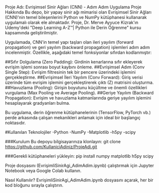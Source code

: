 Proje Adı: Evrişimsel Sinir Ağları (CNN) - Adım Adım Uygulama
Proje Hakkında
Bu depo, bir yapay sinir ağı mimarisi olan Evrişimsel Sinir Ağları (CNN)'nin temel bileşenlerini Python ve NumPy kütüphanesi kullanarak uygulamalı olarak ele almaktadır. Proje, Dr. Merve Ayyuce Kizrak'ın Udemy'deki "Deep Learning A-Z™| Python ile Derin Öğrenme" kursu kapsamında geliştirilmiştir.

Uygulamada, CNN'in temel yapı taşları olan ileri yayılım (forward propagation) ve geri yayılım (backward propagation) işlemleri adım adım incelenmiştir. Özellikle, aşağıdaki temel fonksiyonlar sıfırdan kodlanmıştır:

##Sıfır Dolgulama (Zero Padding): Girdinin kenarlarına sıfır ekleyerek evrişim işlemi sonrası boyut kaybını önleme.
##Evrişimsel Adım (Conv Single Step): Evrişim filtresinin tek bir pencere üzerindeki işlemini gerçekleştirme.
##Evrişimsel İleri Yayılım (Conv Forward): Giriş verisi üzerinde tüm evrişim işlemini gerçekleştirerek çıktı (Z) matrisini oluşturma.
##Havuzlama (Pooling): Girişin boyutunu küçültme ve önemli özellikleri vurgulama (Max Pooling ve Average Pooling).
##Geriye Yayılım (Backward Propagation): Evrişim ve havuzlama katmanlarında geriye yayılım işlemini hesaplayarak gradyanları bulma.

Bu uygulama, derin öğrenme kütüphanelerinin (TensorFlow, PyTorch vb.) perde arkasında çalışan mekanikleri anlamak için ideal bir başlangıç noktasıdır.

#Kullanılan Teknolojiler
-Python
-NumPy
-Matplotlib
-h5py
-scipy

###Kurulum
Bu depoyu bilgisayarınıza klonlayın:
git clone https://github.com/KullaniciAdiniz/ProjeAdi.git

###Gerekli kütüphaneleri yükleyin:
pip install numpy matplotlib h5py scipy

Proje dosyasını (EvrişimliSinirAgi_AdimAdim.ipynb) çalıştırmak için Jupyter Notebook veya Google Colab kullanın.

Nasıl Kullanılır?
EvrişimliSinirAgi_AdimAdim.ipynb dosyasını açarak, her bir kod bloğunu sırayla çalıştırın.
